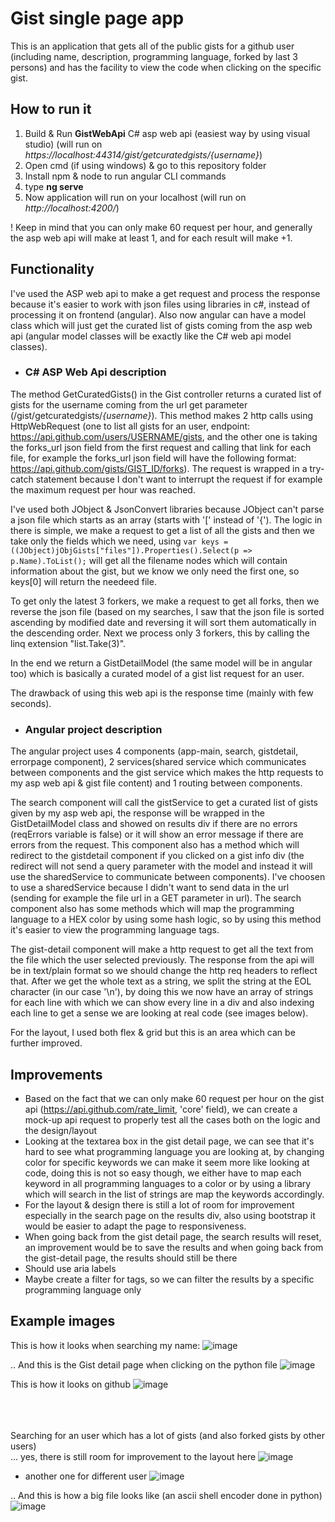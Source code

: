 # Gist single page app

This is an application that gets all of the public gists for a github user (including name, description, programming language, forked by last 3 persons) and has the facility to view the code when clicking on the specific gist.

## How to run it
1. Build & Run **GistWebApi** C# asp web api (easiest way by using visual studio) (will run on *https://localhost:44314/gist/getcuratedgists/{username}*)
2. Open cmd (if using windows) & go to this repository folder
3. Install npm & node to run angular CLI commands
4. type **ng serve**
5. Now application will run on your localhost (will run on *http://localhost:4200/*)

! Keep in mind that you can only make 60 request per hour, and generally the asp web api will make at least 1, and for each result will make +1.

## Functionality
I've used the ASP web api to make a get request and process the response because it's easier to work with json files using libraries in c#, instead of processing it on frontend (angular). Also now angular can have a model class which will just get the curated list of gists coming from the asp web api (angular model classes will be exactly like the C# web api model classes).

- ### C# ASP Web Api description
The method GetCuratedGists() in the Gist controller returns a curated list of gists for the username coming from the url get parameter (/gist/getcuratedgists/*{username}*).
This method makes 2 http calls using HttpWebRequest (one to list all gists for an user, endpoint: https://api.github.com/users/USERNAME/gists, and the other one is taking the forks_url json field from the first request and calling that link for each file, for example the forks_url json field will have the following format: https://api.github.com/gists/GIST_ID/forks). The request is wrapped in a try-catch statement because I don't want to interrupt the request if for example the maximum request per hour was reached.

I've used both JObject & JsonConvert libraries because JObject can't parse a json file which starts as an array (starts with '[' instead of '{'). The logic in there is simple, we make a request to get a list of all the gists and then we take only the fields which we need, using ```var keys = ((JObject)jObjGists["files"]).Properties().Select(p => p.Name).ToList();``` will get all the filename nodes which will contain information about the gist, but we know we only need the first one, so keys[0] will return the needeed file. 

To get only the latest 3 forkers, we make a request to get all forks, then we reverse the json file (based on my searches, I saw that the json file is sorted ascending by modified date and reversing it will sort them automatically in the descending order. Next we process only 3 forkers, this by calling the linq extension "list.Take(3)".

In the end we return a GistDetailModel (the same model will be in angular too) which is basically a curated model of a gist list request for an user.

The drawback of using this web api is the response time (mainly with few seconds).

- ### Angular project description
The angular project uses 4 components (app-main, search, gistdetail, errorpage component), 2 services(shared service which communicates between components and the gist service which makes the http requests to my asp web api & gist file content) and 1 routing between components. 

The search component will call the gistService to get a curated list of gists given by my asp web api, the response will be wrapped in the GistDetailModel class and showed on results div if there are no errors (reqErrors variable is false) or it will show an error message if there are errors from the request. This component also has a method which will redirect to the gistdetail component if you clicked on a gist info div (the redirect will not send a query parameter with the model and instead it will use the sharedService to communicate between components). I've choosen to use a sharedService because I didn't want to send data in the url (sending for example the file url in a GET parameter in url). The search component also has some methods which will map the programming language to a HEX color by using some hash logic, so by using this method it's easier to view the programming language tags.

The gist-detail component will make a http request to get all the text from the file which the user selected previously. The response from the api will be in text/plain format so we should change the http req headers to reflect that. After we get the whole text as a string, we split the string at the EOL character (in our case '\n'), by doing this we now have an array of strings for each line with which we can show every line in a div and also indexing each line to get a sense we are looking at real code (see images below).

For the layout, I used both flex & grid but this is an area which can be further improved.

## Improvements

- Based on the fact that we can only make 60 request per hour on the gist api (https://api.github.com/rate_limit, 'core' field), we can create a mock-up api request to properly test all the cases both on the logic and the design/layout
- Looking at the textarea box in the gist detail page, we can see that it's hard to see what programming language you are looking at, by changing color for specific keywords we can make it seem more like looking at code, doing this is not so easy though, we either have to map each keyword in all programming languages to a color or by using a library which will search in the list of strings are map the keywords accordingly.
- For the layout & design there is still a lot of room for improvement especially in the search page on the results div, also using bootstrap it would be easier to adapt the page to responsiveness.
- When going back from the gist detail page, the search results will reset, an improvement would be to save the results and when going back from the gist-detail page, the results should still be there
- Should use aria labels
- Maybe create a filter for tags, so we can filter the results by a specific programming language only

## Example images

This is how it looks when searching my name:
![image](https://user-images.githubusercontent.com/38291834/120917183-62457a00-c6b6-11eb-83c7-4c2d9df9c1f5.png)

.. And this is the Gist detail page when clicking on the python file
![image](https://user-images.githubusercontent.com/38291834/120917196-7d17ee80-c6b6-11eb-8199-d657c54455ab.png)

This is how it looks on github
![image](https://user-images.githubusercontent.com/38291834/120917200-84d79300-c6b6-11eb-8521-0b97b3e4e5f1.png)


<br/><br/><br/>
Searching for an user which has a lot of gists (and also forked gists by other users)  
... yes, there is still room for improvement to the layout here
![image](https://user-images.githubusercontent.com/38291834/120921009-4a77f100-c6ca-11eb-8424-6b9b28b7f1fe.png)

+ another one for different user
![image](https://user-images.githubusercontent.com/38291834/120921079-a6db1080-c6ca-11eb-9cbc-39d8e101bdc5.png)


.. And this is how a big file looks like (an ascii shell encoder done in python)
![image](https://user-images.githubusercontent.com/38291834/120918995-fff17700-c6bf-11eb-8e41-fe68c0afa8d3.png)

